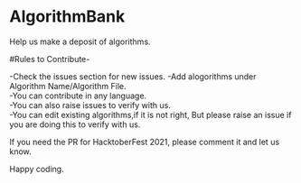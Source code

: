 # AlgorithmBank
Help us make a deposit of algorithms.

#Rules to Contribute-

-Check the issues section for new issues.
-Add alogorithms under Algorithm Name/Algorithm File.<br>
-You can contribute in any language.<br>
-You can also raise issues to verify with us.<br>
-You can edit existing algorithms,if it is not right, But please raise an issue if you are doing this to verify with us.



If you need the PR for HacktoberFest 2021, please comment it and let us know.

Happy coding.
